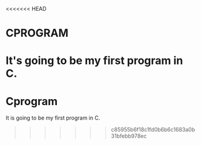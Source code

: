 <<<<<<< HEAD
# CPROGRAM
It's going to be my first program in C.
=======
# Cprogram
It is going to be my first program in C.
>>>>>>> c85955b6f18c1fd0b6b6c1683a0b31bfebb978ec
